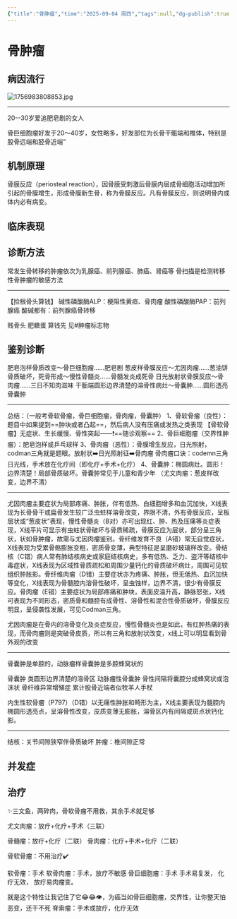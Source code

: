 ```yaml
---
{"title":"骨肿瘤","time":"2025-09-04 周四","tags":null,"dg-publish":true,"permalink":"/200 学习/216 运动系统/第12章 骨肿瘤/骨肿瘤/","dgPassFrontmatter":true,"created":"2025-09-04T18:58:32.360+08:00","updated":"2025-09-04T19:21:51.373+08:00"}
---
```


# 骨肿瘤
## 病因流行
![1756983808853.jpg](https://maple-forest-1315227141.cos.ap-nanjing.myqcloud.com/20250904190417567.jpg)
***
20--30岁爱追肥皂剧的女人

骨巨细胞瘤好发于20～40岁，女性略多，好发部位为长骨干骺端和椎体，特别是股骨远端和胫骨近端”
## 机制原理
骨膜反应（periosteal reaction），因骨膜受刺激后骨膜内层成骨细胞活动增加所引起的骨膜增生，形成骨膜新生骨，称为骨膜反应。凡有骨膜反应，则说明骨内或体内必有病变。
## 临床表现
## 诊断方法
常发生骨转移的肿瘤依次为乳腺癌、前列腺癌、肺癌、肾癌等
骨扫描是检测转移性骨肿瘤的敏感方法
***
【捡根骨头算钱】
碱性磷酸酶ALP：梗阻性黄疸、骨肉瘤
酸性磷酸酶PAP：前列腺癌
酸碱都有：前列腺癌骨转移

贱骨头 肥糖蛋 算钱先
见#肿瘤标志物
## 鉴别诊断
肥皂泡样骨质改变～骨巨细胞瘤……肥皂剧
葱皮样骨膜反应～尤因肉瘤……葱油饼
骨质破坏，死骨形成～慢性骨髓炎……骨髓发炎成死骨
日光放射状骨膜反应～骨肉瘤……三日不知肉滋味
干骺端圆形边界清楚的溶骨性病灶～骨囊肿……圆形透亮骨囊肿
***
总结：（一般考骨软骨瘤，骨巨细胞瘤，骨肉瘤，骨囊肿）
1、骨软骨瘤（良性）：题目中如果提到==肿块或者凸起==，然后病人没有压痛或发热之类表现
【骨软骨瘤】无症状、生长缓慢、骨性突起——❗==随诊观察==
2、骨巨细胞瘤（交界性肿瘤）：肥皂泡样或乒乓球样
3、骨肉瘤（恶性）：骨膜增生反应，日光照射，codman三角就是题眼。放射状➡️日光照射征➡️骨肉瘤
骨肉瘤口诀：codemn三角日光线，手术放在化疗间（即化疗+手术+化疗）
4、骨囊肿：椭圆病灶。圆形！边界清楚！局部骨质破坏。骨囊肿常见于儿童和青少年
（尤文肉瘤：葱皮样改变，边界不清）
***
尤因肉瘤主要症状为局部疼痛、肿胀，伴有低热、白细胞增多和血沉加快，X线表现为长骨骨干或扁骨发生较广泛虫蛀样溶骨改变，界限不清，外有骨膜反应，呈板层状或“葱皮状”表现，慢性骨髓炎（B对）亦可出现红、肿、热及压痛等炎症表现，X线平片可显示有虫蛀状骨破坏与骨质稀疏，骨膜反应为层状，部分呈三角状，状如骨肿瘤，故需与尤因肉瘤鉴别。骨纤维发育不良（A错）常无自觉症状，X线表现为受累骨骼膨胀变粗，密质骨变薄，典型特征是呈磨砂玻璃样改变。骨结核（C错）病人常有肺结核病史或家庭结核病史，多有低热、乏力、盗汗等结核中毒症状，X线表现为区域性骨质疏松和周围少量钙化的骨质破坏病灶，周围可见软组织肿胀影。骨纤维肉瘤（D错）主要症状亦为疼痛、肿胀，但无低热、血沉加快等变化，X线表现为骨髓腔内溶骨性破坏，呈虫蚀样，边界不清，很少有骨膜反应。骨肉瘤（E错）主要症状为局部疼痛和肿块，表面皮温升高，静脉怒张，X线可表现为不同形态，密质骨和髓腔有成骨性、溶骨性和混合性骨质破坏，骨膜反应明显，呈侵袭性发展，可见Codman三角。

尤因肉瘤是在骨内的溶骨变化及炎症反应，慢性骨髓炎也是如此，有红肿热痛的表现，而骨肉瘤则是突破骨皮质，所以有三角和放射状改变，x线上可以明显看到骨外观的改变
***
骨囊肿是单腔的，动脉瘤样骨囊肿是多腔蜂窝状的

骨囊肿 类圆形边界清楚的溶骨区
动脉瘤性骨囊肿 骨性间隔将囊腔分成蜂窝状或泡沫状
骨纤维异常增殖症 累计股骨近端者似牧羊人手杖 

内生性软骨瘤（P797）（D错）以无痛性肿胀和畸形为主，X线主要表现为髓腔内椭圆形透亮点，呈溶骨性改变，皮质变薄无膨胀，溶骨区内有间隔或斑点状钙化影。
***
结核：关节间隙狭窄伴骨质破坏
肿瘤：椎间隙正常
## 并发症
## 治疗
✨三文鱼，两碎肉，骨软骨瘤不用救，其余手术就足够

尤文肉瘤：放疗+化疗+手术（三联）

骨髓瘤：放疗+化疗（二联）
骨肉瘤：化疗+手术+化疗（二联）

骨软骨瘤：不用治疗✔️

软骨瘤：手术
软骨肉瘤：手术，放疗不敏感
骨巨细胞瘤：手术
手术易复发，
化疗无效，
放疗易肉瘤变。


就是这个特性让我记住了它😂😂👁，为癌当如骨巨细胞瘤，交界性，让你整天怕恶变，还干不死
脊索瘤：手术或放疗，化疗无效
















































































































































































































































































































































































































































